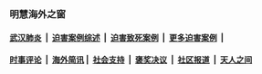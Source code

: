 
### 明慧海外之窗

####  [武汉肺炎](indexes/365.md?t=07011101) &nbsp;|&nbsp;  [迫害案例综述](indexes/328.md?t=07011101) &nbsp;|&nbsp; [迫害致死案例](indexes/277.md?t=07011101)  &nbsp;|&nbsp; [更多迫害案例](indexes/81.md?t=07011101)  &nbsp;|&nbsp; 
####  [时事评论](indexes/19.md?t=07011101) &nbsp;|&nbsp; [海外简讯](indexes/245.md?t=07011101)&nbsp;|&nbsp;  [社会支持](indexes/140.md?t=07011101) &nbsp;|&nbsp; [褒奖决议](indexes/282.md?t=07011101) &nbsp;|&nbsp; [社区报道](indexes/91.md?t=07011101)  &nbsp;|&nbsp; [天人之间](indexes/78.md?t=07011101) 

